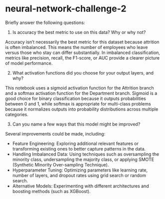 # neural-network-challenge-2

Briefly answer the following questions:

1. Is accuracy the best metric to use on this data? Why or why not?

Accuracy isn’t necessarily the best metric for this dataset because attrition is often imbalanced. This means the number of employees who leave versus those who stay can differ substantially. In imbalanced classification, metrics like precision, recall, the F1-score, or    AUC provide a clearer picture of model performance.

2. What activation functions did you choose for your output layers, and why?

This notebook uses a sigmoid activation function for the Attrition branch and a softmax activation function for the Department branch. Sigmoid is a good choice for binary classification because it outputs probabilities between 0 and 1, while softmax is appropriate for      multi-class problems because it normalizes outputs into probability distributions across multiple categories.

3. Can you name a few ways that this model might be improved?

Several improvements could be made, including:

- Feature Engineering: Exploring additional relevant features or transforming existing ones to better capture patterns in the data.
- Handling Imbalanced Data: Using techniques such as oversampling the minority class, undersampling the majority class, or applying SMOTE (Synthetic Minority Over-sampling Technique).
- Hyperparameter Tuning: Optimizing parameters like learning rate, number of layers, and dropout rates using grid search or random search.
- Alternative Models: Experimenting with different architectures and boosting methods (such as XGBoost).

